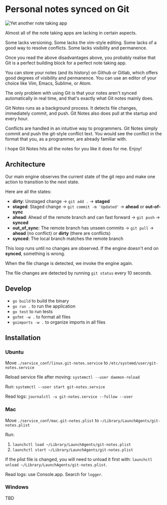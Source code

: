 Personal notes synced on Git
=============================

![Yet another note taking app](https://imgs.xkcd.com/comics/standards.png)

Almost all of the note taking apps are lacking in certain aspects.

Some lacks versioning. Some lacks the vim-style editing. Some lacks of a good way to resolve conflicts. Some lacks visibility and permanence.

Once you read the above disadvantages above, you probably realise that Git is a perfect building block for a perfect note taking app.

You can store your notes (and its history) on Github or Gitlab, which offers good degrees of visibility and permanence. You can use an editor of your choice like Vim, Emacs, Sublime, or Atom.

The only problem with using Git is that your notes aren't synced automatically in real time, and that's exactly what Git notes mainly does.

Git Notes runs as a background process. It detects file changes, immediately commit, and push. Git Notes also does pull at the startup and every hour.

Conflicts are handled in an intuitive way to programmers. Git Notes simply commit and push the git-style conflict text. You would see the conflict in the format that you, as a programmer, are already familiar with.

I hope Git Notes hits all the notes for you like it does for me. Enjoy!

  
Architecture
-------------

Our main engine observes the current state of the git repo and make one action to transition to the next state.

Here are all the states:

* __dirty__: Unstaged change -> `git add .` -> __staged__
* __staged__: Staged change -> `git commit -m 'Updated'` -> __ahead__ or __out-of-sync__
* __ahead__: Ahead of the remote branch and can fast forward -> `git push` -> __synced__
* __out_of_sync__: The remote branch has unseen commits -> `git pull` -> __ahead__ (no conflict) or __dirty__ (there are conflicts)
* __synced__: The local branch matches the remote branch

This loop runs until no changes are observed. If the engine doesn't end on __synced__, something is wrong.

When the file change is detected, we invoke the engine again.

The file changes are detected by running `git status` every 10 seconds.

  
Develop
--------

* `go build` to build the binary
* `go run .` to run the application
* `go test` to run tests
* `gofmt -w .` to format all files
* `goimports -w .` to organize imports in all files
  
  
Installation
-------------

### Ubuntu

Move `./service_conf/linux.git-notes.service` to `/etc/systemd/user/git-notes.service`

Reload service file after moving: `systemctl --user daemon-reload`

Run: `systemctl --user start git-notes.service`

Read logs: `journalctl -u git-notes.service --follow --user`


### Mac

Move `./service_conf/mac.git-notes.plist` to `~/Library/LaunchAgents/git-notes.plist`

Run:

1. `launchctl load ~/Library/LaunchAgents/git-notes.plist`
2. `launchctl start ~/Library/LaunchAgents/git-notes.plist`

If the plist file is changed, you will need to unload it first with: `launchctl unload ~/Library/LaunchAgents/git-notes.plist`.

Read logs: use Console.app. Search for `logger`.


### Windows

TBD